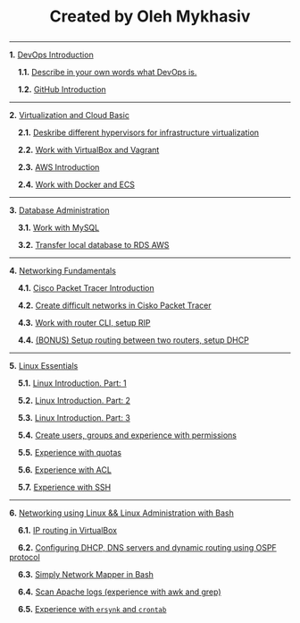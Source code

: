 # <p align="center"> __Created by Oleh Mykhasiv__ </p>

---

__1.__ <a href="https://github.com/OlegMar1/DevOps_online_Lviv_2020Q3Q4/tree/master/m1">DevOps Introduction</a>

  &nbsp;&nbsp;&nbsp;&nbsp;__1.1.__ <a href="https://github.com/OlegMar1/DevOps_online_Lviv_2020Q3Q4/blob/master/m1/task1.1/readme.md">Describe in your own words what DevOps is.</a>

  &nbsp;&nbsp;&nbsp;&nbsp;__1.2.__ <a href="https://github.com/OlegMar1/DevOps_online_Lviv_2020Q3Q4/blob/master/m1/task1.2/readme.md">GitHub Introduction</a>

---

__2.__ <a href="https://github.com/OlegMar1/DevOps_online_Lviv_2020Q3Q4/tree/master/m2">Virtualization and Cloud Basic</a>

  &nbsp;&nbsp;&nbsp;&nbsp;__2.1.__ <a href="https://github.com/OlegMar1/DevOps_online_Lviv_2020Q3Q4/blob/master/m2/task2.1/readme.md">Deskribe different hypervisors for infrastructure virtualization</a>

  &nbsp;&nbsp;&nbsp;&nbsp;__2.2.__ <a href="https://github.com/OlegMar1/DevOps_online_Lviv_2020Q3Q4/blob/master/m2/task2.2/readme.md">Work with VirtualBox and Vagrant</a>

  &nbsp;&nbsp;&nbsp;&nbsp;__2.3.__ <a href="https://github.com/OlegMar1/DevOps_online_Lviv_2020Q3Q4/blob/master/m2/task2.3/readme.md">AWS Introduction</a>

  &nbsp;&nbsp;&nbsp;&nbsp;__2.4.__ <a href="https://github.com/OlegMar1/DevOps_online_Lviv_2020Q3Q4/blob/master/m2/task2.4/readme.md">Work with Docker and ECS</a>

---

__3.__ <a href="https://github.com/OlegMar1/DevOps_online_Lviv_2020Q3Q4/tree/master/m3">Database Administration</a>

  &nbsp;&nbsp;&nbsp;&nbsp;__3.1.__ <a href="https://github.com/OlegMar1/DevOps_online_Lviv_2020Q3Q4/blob/master/m3/task3.1/readme.md">Work with MySQL</a>

  &nbsp;&nbsp;&nbsp;&nbsp;__3.2.__ <a href="https://github.com/OlegMar1/DevOps_online_Lviv_2020Q3Q4/blob/master/m3/task3.2/readme.md">Transfer local database to RDS AWS</a>

---

__4.__ <a href="https://github.com/OlegMar1/DevOps_online_Lviv_2020Q3Q4/tree/master/m4">Networking Fundamentals</a>

  &nbsp;&nbsp;&nbsp;&nbsp;__4.1.__ <a href="https://github.com/OlegMar1/DevOps_online_Lviv_2020Q3Q4/blob/master/m4/task4.1/readme.md">Cisco Packet Tracer Introduction</a>

  &nbsp;&nbsp;&nbsp;&nbsp;__4.2.__ <a href="https://github.com/OlegMar1/DevOps_online_Lviv_2020Q3Q4/blob/master/m4/task4.2/readme.md">Create difficult networks in Cisko Packet Tracer</a>

  &nbsp;&nbsp;&nbsp;&nbsp;__4.3.__ <a href="https://github.com/OlegMar1/DevOps_online_Lviv_2020Q3Q4/blob/master/m4/task4.3/readme.md">Work with router CLI, setup RIP</a>

  &nbsp;&nbsp;&nbsp;&nbsp;__4.4.__ <a href="https://github.com/OlegMar1/DevOps_online_Lviv_2020Q3Q4/blob/master/m4/task4.4/readme.md">(BONUS) Setup routing between two routers, setup DHCP</a>

---

__5.__ <a href="https://github.com/OlegMar1/DevOps_online_Lviv_2020Q3Q4/tree/master/m5">Linux Essentials</a>

  &nbsp;&nbsp;&nbsp;&nbsp;__5.1.__ <a href="https://github.com/OlegMar1/DevOps_online_Lviv_2020Q3Q4/blob/master/m5/task5.1/readme.md">Linux Introduction. Part: 1</a>

  &nbsp;&nbsp;&nbsp;&nbsp;__5.2.__ <a href="https://github.com/OlegMar1/DevOps_online_Lviv_2020Q3Q4/blob/master/m5/task5.2/readme.md">Linux Introduction. Part: 2</a>

  &nbsp;&nbsp;&nbsp;&nbsp;__5.3.__ <a href="https://github.com/OlegMar1/DevOps_online_Lviv_2020Q3Q4/blob/master/m5/task5.3/readme.md">Linux Introduction. Part: 3</a>

  &nbsp;&nbsp;&nbsp;&nbsp;__5.4.__ <a href="https://github.com/OlegMar1/DevOps_online_Lviv_2020Q3Q4/blob/master/m5/task5.4/readme.md">Create users, groups and experience with permissions</a>

  &nbsp;&nbsp;&nbsp;&nbsp;__5.5.__ <a href="https://github.com/OlegMar1/DevOps_online_Lviv_2020Q3Q4/blob/master/m5/task5.5/readme.md">Experience with quotas</a>

  &nbsp;&nbsp;&nbsp;&nbsp;__5.6.__ <a href="https://github.com/OlegMar1/DevOps_online_Lviv_2020Q3Q4/blob/master/m5/task5.6/readme.md">Experience with ACL</a>

  &nbsp;&nbsp;&nbsp;&nbsp;__5.7.__ <a href="https://github.com/OlegMar1/DevOps_online_Lviv_2020Q3Q4/blob/master/m5/task5.7/readme.md">Experience with SSH</a>

---

__6.__ <a href="https://github.com/OlegMar1/DevOps_online_Lviv_2020Q3Q4/tree/master/m6">Networking using Linux && Linux Administration with Bash</a>

  &nbsp;&nbsp;&nbsp;&nbsp;__6.1.__ <a href="https://github.com/OlegMar1/DevOps_online_Lviv_2020Q3Q4/blob/master/m6/task6.1/readme.md">IP routing in VirtualBox</a>

  &nbsp;&nbsp;&nbsp;&nbsp;__6.2.__ <a href="https://github.com/OlegMar1/DevOps_online_Lviv_2020Q3Q4/blob/master/m6/task6.2/readme.md">Configuring  DHCP, DNS servers and dynamic routing using OSPF protocol</a>

  &nbsp;&nbsp;&nbsp;&nbsp;__6.3.__ <a href="https://github.com/OlegMar1/DevOps_online_Lviv_2020Q3Q4/blob/master/m6/task6.3/readme.md">Simply Network Mapper in Bash</a>

  &nbsp;&nbsp;&nbsp;&nbsp;__6.4.__ <a href="https://github.com/OlegMar1/DevOps_online_Lviv_2020Q3Q4/blob/master/m6/task6.4/readme.md">Scan Apache logs (experience with awk and grep)</a>

  &nbsp;&nbsp;&nbsp;&nbsp;__6.5.__ <a href="https://github.com/OlegMar1/DevOps_online_Lviv_2020Q3Q4/blob/master/m6/task6.5/readme.md">Experience with `ersynk` and `crontab` </a>
